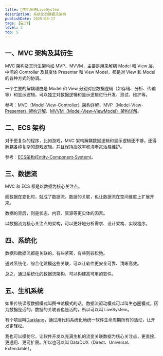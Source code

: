 ```yaml
---
title: 🤖生机系统LiveSystem
description: 系统化的数据流架构
publishDate: 2025-08-17
tags: [💻IT]
level: 3
top: 5
---
```


## 一、MVC 架构及其衍生

MVC 架构及其衍生架构如 MVP、MVVM，主要是用来解耦 Model 和 View 层，中间的 Controller 及其变体 Presenter 和 View Model，都是对 View 和 Model 的各种方式的协调。

一个主要的解耦理由是 Model 和 View 分别对应数据逻辑（如存储、分析、传输等）和显示逻辑，可以独立对数据逻辑和显示逻辑进行开发、测试、维护等。

参考：[MVC（Model-View-Controller）架构详解](/posts/20250817c-mvc)、[MVP（Model-View-Presenter）架构详解](/posts/20250817d-mvp)、[MVVM（Model-View-ViewModel）架构详解](/posts/20250817e-mvvm)。

## 二、ECS 架构

对于更复杂的程序，比如游戏，MVC 架构解耦数据逻辑和显示逻辑还不够，还得解耦各种复杂的游戏逻辑，并且保持高效率和清晰灵活易维护。

参考：[ECS架构(Entity-Component-System)](/posts/20250817b-ecs)。

## 三、数据流

MVC 和 ECS 都是以数据为核心关注点。

而数据在变化时，就成了数据流。数据的关联，也让数据流在空间维度上扩展开来。

数据的背后，则是状态、内容、资源等更实体的因素。

以数据流为核心关注点的架构，可以更好地分析需求、设计架构、实现程序。

## 四、系统化

数据和数据流都是关联的，有些紧密，有些则较松弛。

通过系统化、综合化建模这些关联，可以让软件更安全可靠、清晰高效。

总之，通过系统化的数据流架构，可以构建高可用的软件。

## 五、生机系统

如果传统读写数据模式叫图书馆模式的话，数据流驱动模式可以叫生态圈模式。因为数据是活的，数据的关联者也是活的，所以可以叫 LiveSystem。

有个项目叫[Darklang](https://darklang.com/)，通过用代码系统化地统一软件生命周期所有的活动，让开发更轻松。

我也可以模仿它，让软件开发以充满生机的流变关联数据为核心关注点，更直接、更通用、更可扩展。所以也可以叫 DataDUX（Direct、Universal、Extendable）。

